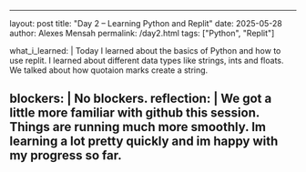 ---
layout: post
title: "Day 2 – Learning Python and Replit"
date: 2025-05-28
author: Alexes Mensah
permalink: /day2.html
tags: ["Python", "Replit"]

what_i_learned: |
  Today I learned about the basics of Python and how to use replit. I learned about different data types like strings, ints and floats. We talked about how quotaion marks create a string.

blockers: |
  No blockers.
  reflection: |
  We got a little more familiar with github this session. Things are running much more smoothly. Im learning a lot pretty quickly and im happy with my progress so far.
  ---
